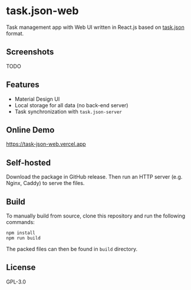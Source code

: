 # task.json-web

Task management app with Web UI written in React.js based on [task.json](https://github.com/DCsunset/task.json) format.


## Screenshots

TODO


## Features

* Material Design UI
* Local storage for all data (no back-end server)
* Task synchronization with `task.json-server`


## Online Demo

<https://task-json-web.vercel.app>

## Self-hosted

Download the package in GitHub release.
Then run an HTTP server (e.g. Nginx, Caddy) to serve the files.


## Build

To manually build from source, clone this repository and run the following commands:

```
npm install
npm run build
```

The packed files can then be found in `build` directory.

## License

GPL-3.0
